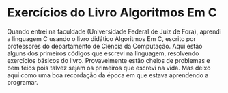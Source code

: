 # Exercícios do Livro Algoritmos Em C

Quando entrei na faculdade (Universidade Federal de Juiz de Fora), aprendi a linguagem C usando o livro didático Algoritmos Em C, escrito por professores do departamento de Ciência da Computação. Aqui estão alguns dos primeiros códigos que escrevi na linguagem, resolvendo exercícios básicos do livro. Provavelmente estão cheios de problemas e bem feios pois talvez sejam os primeiros que escrevi na vida. Mas deixo aqui como uma boa recordação da época em que estava aprendendo a programar.
